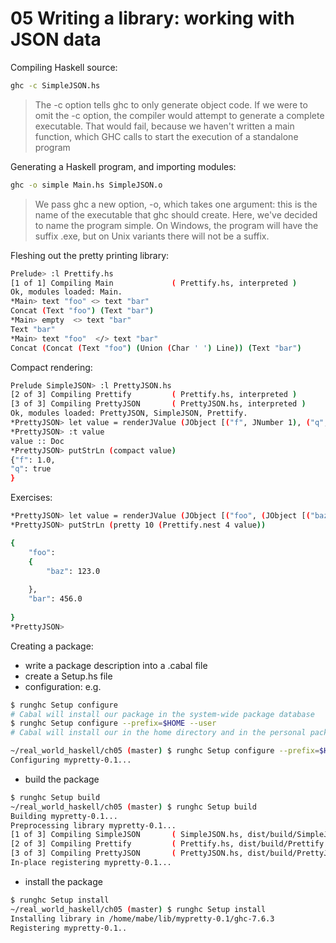 # 05 Writing a library: working with JSON data

Compiling Haskell source:
```bash
ghc -c SimpleJSON.hs
```
> The -c option tells ghc to only generate object code. If we were to omit the -c option, the compiler would attempt to generate a complete executable. That would fail, because we haven't written a main function, which GHC calls to start the execution of a standalone program

Generating a Haskell program, and importing modules:
```bash
ghc -o simple Main.hs SimpleJSON.o
```
> We pass ghc a new option, -o, which takes one argument: this is the name of the executable that ghc should create. Here, we've decided to name the program simple. On Windows, the program will have the suffix .exe, but on Unix variants there will not be a suffix.

Fleshing out the pretty printing library:
```bash
Prelude> :l Prettify.hs 
[1 of 1] Compiling Main             ( Prettify.hs, interpreted )
Ok, modules loaded: Main.
*Main> text "foo" <> text "bar"
Concat (Text "foo") (Text "bar")
*Main> empty  <> text "bar"
Text "bar"
*Main> text "foo"  </> text "bar"
Concat (Concat (Text "foo") (Union (Char ' ') Line)) (Text "bar")
```
Compact rendering:
```bash
Prelude SimpleJSON> :l PrettyJSON.hs 
[2 of 3] Compiling Prettify         ( Prettify.hs, interpreted )
[3 of 3] Compiling PrettyJSON       ( PrettyJSON.hs, interpreted )
Ok, modules loaded: PrettyJSON, SimpleJSON, Prettify.
*PrettyJSON> let value = renderJValue (JObject [("f", JNumber 1), ("q", JBool True)])
*PrettyJSON> :t value
value :: Doc
*PrettyJSON> putStrLn (compact value)
{"f": 1.0,
"q": true
}
```
Exercises:
```bash
*PrettyJSON> let value = renderJValue (JObject [("foo", (JObject [("baz", JNumber 123)])), ("bar", JNumber 456)])
*PrettyJSON> putStrLn (pretty 10 (Prettify.nest 4 value))

{
    "foo": 
    {
        "baz": 123.0
        
    },
    "bar": 456.0
    
}
*PrettyJSON> 
```

Creating a package:
- write a package description into a .cabal file
- create a Setup.hs file
- configuration: e.g.
```bash
$ runghc Setup configure
# Cabal will install our package in the system-wide package database
$ runghc Setup configure --prefix=$HOME --user
# Cabal will install our in the home directory and in the personal package database

~/real_world_haskell/ch05 (master) $ runghc Setup configure --prefix=$HOME --user
Configuring mypretty-0.1...
```
- build the package
```bash
$ runghc Setup build
~/real_world_haskell/ch05 (master) $ runghc Setup build
Building mypretty-0.1...
Preprocessing library mypretty-0.1...
[1 of 3] Compiling SimpleJSON       ( SimpleJSON.hs, dist/build/SimpleJSON.o )
[2 of 3] Compiling Prettify         ( Prettify.hs, dist/build/Prettify.o )
[3 of 3] Compiling PrettyJSON       ( PrettyJSON.hs, dist/build/PrettyJSON.o )
In-place registering mypretty-0.1...
```
- install the package
```bash
$ runghc Setup install
~/real_world_haskell/ch05 (master) $ runghc Setup install
Installing library in /home/mabe/lib/mypretty-0.1/ghc-7.6.3
Registering mypretty-0.1..
```